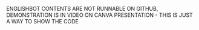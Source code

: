 ENGLISHBOT CONTENTS ARE NOT RUNNABLE ON GITHUB, DEMONSTRATION IS IN VIDEO ON CANVA PRESENTATION - THIS IS JUST A WAY TO SHOW THE CODE
